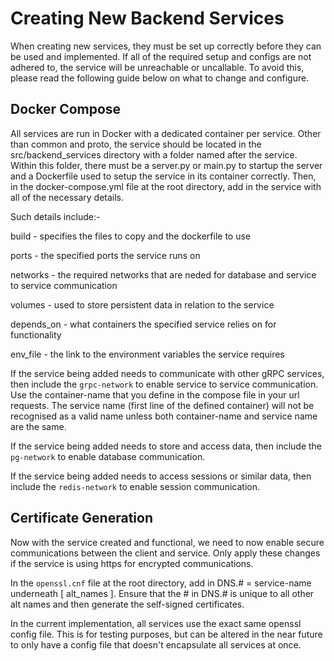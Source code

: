 # Creating New Backend Services

When creating new services, they must be set up correctly before they can be used and implemented.
If all of the required setup and configs are not adhered to, the service will be unreachable or uncallable.
To avoid this, please read the following guide below on what to change and configure.



## Docker Compose

All services are run in Docker with a dedicated container per service.
Other than common and proto, the service should be located in the src/backend_services directory with a folder named after the service.
Within this folder, there must be a server.py or main.py to startup the server and a Dockerfile used to setup the service in its container correctly.
Then, in the docker-compose.yml file at the root directory, add in the service with all of the necessary details.

Such details include:-

build - specifies the files to copy and the dockerfile to use

ports - the specified ports the service runs on

networks - the required networks that are neded for database and service to service communication

volumes - used to store persistent data in relation to the service

depends_on - what containers the specified service relies on for functionality

env_file - the link to the environment variables the service requires

If the service being added needs to communicate with other gRPC services, then include the `grpc-network` to enable service to service communication.
Use the container-name that you define in the compose file in your url requests.
The service name (first line of the defined container) will not be recognised as a valid name unless both container-name and service name are the same.

If the service being added needs to store and access data, then include the `pg-network` to enable database communication.

If the service being added needs to access sessions or similar data, then include the `redis-network` to enable session communication.



## Certificate Generation

Now with the service created and functional, we need to now enable secure communications between the client and service.
Only apply these changes if the service is using https for encrypted communications.

In the ```openssl.cnf``` file at the root directory, add in DNS.# = service-name underneath [ alt_names ].
Ensure that the # in DNS.# is unique to all other alt names and then generate the self-signed certificates.

In the current implementation, all services use the exact same openssl config file.
This is for testing purposes, but can be altered in the near future to only have a config file that doesn't encapsulate all services at once.
